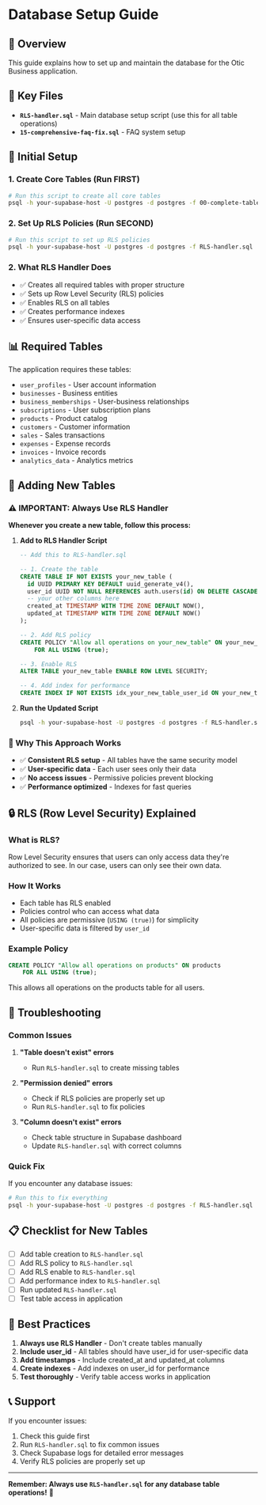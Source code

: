 # Database Setup Guide

## 🎯 Overview
This guide explains how to set up and maintain the database for the Otic Business application.

## 📁 Key Files
- **`RLS-handler.sql`** - Main database setup script (use this for all table operations)
- **`15-comprehensive-faq-fix.sql`** - FAQ system setup

## 🚀 Initial Setup

### 1. Create Core Tables (Run FIRST)
```bash
# Run this script to create all core tables
psql -h your-supabase-host -U postgres -d postgres -f 00-complete-table-creation.sql
```

### 2. Set Up RLS Policies (Run SECOND)
```bash
# Run this script to set up RLS policies
psql -h your-supabase-host -U postgres -d postgres -f RLS-handler.sql
```

### 2. What RLS Handler Does
- ✅ Creates all required tables with proper structure
- ✅ Sets up Row Level Security (RLS) policies
- ✅ Enables RLS on all tables
- ✅ Creates performance indexes
- ✅ Ensures user-specific data access

## 📊 Required Tables
The application requires these tables:
- `user_profiles` - User account information
- `businesses` - Business entities
- `business_memberships` - User-business relationships
- `subscriptions` - User subscription plans
- `products` - Product catalog
- `customers` - Customer information
- `sales` - Sales transactions
- `expenses` - Expense records
- `invoices` - Invoice records
- `analytics_data` - Analytics metrics

## 🔧 Adding New Tables

### ⚠️ IMPORTANT: Always Use RLS Handler

**Whenever you create a new table, follow this process:**

1. **Add to RLS Handler Script**
   ```sql
   -- Add this to RLS-handler.sql
   
   -- 1. Create the table
   CREATE TABLE IF NOT EXISTS your_new_table (
     id UUID PRIMARY KEY DEFAULT uuid_generate_v4(),
     user_id UUID NOT NULL REFERENCES auth.users(id) ON DELETE CASCADE,
     -- your other columns here
     created_at TIMESTAMP WITH TIME ZONE DEFAULT NOW(),
     updated_at TIMESTAMP WITH TIME ZONE DEFAULT NOW()
   );
   
   -- 2. Add RLS policy
   CREATE POLICY "Allow all operations on your_new_table" ON your_new_table
       FOR ALL USING (true);
   
   -- 3. Enable RLS
   ALTER TABLE your_new_table ENABLE ROW LEVEL SECURITY;
   
   -- 4. Add index for performance
   CREATE INDEX IF NOT EXISTS idx_your_new_table_user_id ON your_new_table(user_id);
   ```

2. **Run the Updated Script**
   ```bash
   psql -h your-supabase-host -U postgres -d postgres -f RLS-handler.sql
   ```

### 🎯 Why This Approach Works
- ✅ **Consistent RLS setup** - All tables have the same security model
- ✅ **User-specific data** - Each user sees only their data
- ✅ **No access issues** - Permissive policies prevent blocking
- ✅ **Performance optimized** - Indexes for fast queries

## 🔒 RLS (Row Level Security) Explained

### What is RLS?
Row Level Security ensures that users can only access data they're authorized to see. In our case, users can only see their own data.

### How It Works
- Each table has RLS enabled
- Policies control who can access what data
- All policies are permissive (`USING (true)`) for simplicity
- User-specific data is filtered by `user_id`

### Example Policy
```sql
CREATE POLICY "Allow all operations on products" ON products
    FOR ALL USING (true);
```
This allows all operations on the products table for all users.

## 🚨 Troubleshooting

### Common Issues
1. **"Table doesn't exist" errors**
   - Run `RLS-handler.sql` to create missing tables

2. **"Permission denied" errors**
   - Check if RLS policies are properly set up
   - Run `RLS-handler.sql` to fix policies

3. **"Column doesn't exist" errors**
   - Check table structure in Supabase dashboard
   - Update `RLS-handler.sql` with correct columns

### Quick Fix
If you encounter any database issues:
```bash
# Run this to fix everything
psql -h your-supabase-host -U postgres -d postgres -f RLS-handler.sql
```

## 📋 Checklist for New Tables

- [ ] Add table creation to `RLS-handler.sql`
- [ ] Add RLS policy to `RLS-handler.sql`
- [ ] Add RLS enable to `RLS-handler.sql`
- [ ] Add performance index to `RLS-handler.sql`
- [ ] Run updated `RLS-handler.sql`
- [ ] Test table access in application

## 🎯 Best Practices

1. **Always use RLS Handler** - Don't create tables manually
2. **Include user_id** - All tables should have user_id for user-specific data
3. **Add timestamps** - Include created_at and updated_at columns
4. **Create indexes** - Add indexes on user_id for performance
5. **Test thoroughly** - Verify table access works in application

## 📞 Support

If you encounter issues:
1. Check this guide first
2. Run `RLS-handler.sql` to fix common issues
3. Check Supabase logs for detailed error messages
4. Verify RLS policies are properly set up

---

**Remember: Always use `RLS-handler.sql` for any database table operations!** 🎯
